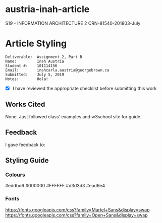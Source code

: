 # austria-inah-article
S19 - INFORMATION ARCHITECTURE 2 CRN-81540-201803-July

# Article Styling

```
Deliverable:  Assignment 2, Part B
Name:         Inah Austria
Student #:    101114156
Email:        inahcarla.austria@georgebrown.ca
Submitted:    July 5, 2019
Notes:        Hola!
```
- [X] I have reviewed the appropriate checklist before submitting this work

## Works Cited
None. Just followed class' examples and w3school site for guide.

## Feedback
I gave feedback to:

## Styling Guide

### Colours
 #eddbd6
 #000000
 #FFFFFF
 #d3d3d3
 #ead6e4


### Fonts
https://fonts.googleapis.com/css?family=Martel+Sans&display=swap
https://fonts.googleapis.com/css?family=Open+Sans&display=swap
